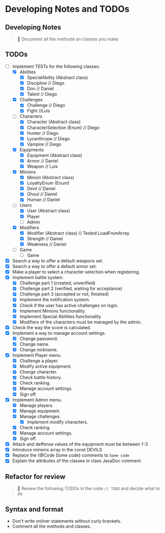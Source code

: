 # Developing Notes and TODOs

## Developing Notes

> 📄 Document all the methods an classes you make

## TODOs

- [ ] Implement TESTs for the following classes:
  - [X] Abilities
    - [X] SpecialAbility (Abstract class)
    - [X] Discipline    // Diego
    - [X] Don           // Daniel
    - [X] Talent        // Diego
  - [X] Challenges
    - [X] Challenge     // Diego
    - [X] Fight         //Luis
  - [ ] Characters
    - [X] Character (Abstract class)
    - [X] CharacterSelection (Enum) // Diego
    - [X] Hunter        // Diego
    - [X] Lycanthrope   // Diego
    - [X] Vampire       // Diego
  - [X] Equipments
    - [X] Equipment (Abstract class)
    - [X] Armor         // Daniel
    - [X] Weapon        // Luis
  - [X] Minions
    - [x] Minion (Abstract class)
    - [X] LoyaltyEnum (Enum)
    - [X] Devil         // Daniel
    - [X] Ghoul         // Daniel
    - [X] Human         // Daniel
  - [ ] Users
    - [X] User (Abstract class)
    - [X] Player
    - [ ] Admin
  - [X] Modifiers
    - [X] Modifier (Abstract class)  // Tested LoadFromArray
    - [X] Strength      // Daniel
    - [X] Weakness      // Daniel
  - [ ] Game
    - [ ] Game

- [X] Search a way to offer a default weapons set.
- [X] Search a way to offer a default armor set.
- [X] Make a player to select a character selection when registering.
- [X] Implement battle system.
  - [X] Challenge part 1 (created, unverified)
  - [X] Challenge part 2 (verified, waiting for acceptance)
  - [X] Challenge part 3 (accepted or not, finished)
  - [X] Implement the notification system.
  - [X] Check if the user has active challenges on login.
  - [X] Implement Minions functionality.
  - [X] Implement Special Abilities functionality.
  - [X] Modifiers of the characters must be managed by the admin.
- [X] Check the way the score is calculated.
- [X] Implement a way to manage account settings.
  - [X] Change password.
  - [X] Change name.
  - [X] Change nickname.
- [x] Implement Player menu.
  - [X] Challenge a player.
  - [X] Modify active equipment.
  - [X] Change character.
  - [X] Check battle history.
  - [X] Check ranking.
  - [X] Manage account settings.
  - [X] Sign off.
- [x] Implement Admin menu.
  - [X] Manage players.
  - [X] Manage equipment.
  - [X] Manage challenges.
    - [X] Implement modify characters.
  - [X] Check ranking.
  - [X] Manage account settings.
  - [X] Sign off.
- [X] Attack and deffense values of the equipment must be between 1-3
- [X] Introduce minions array in the const DEVILS
- [X] Replace the {@Code Some code} comments to <code>Some code</code>
- [X] Explain the attributes of the classes in class JavaDoc comment.
  
## Refactor for review

> 📆 Review the following TODOs in the code `// TODO` and decide what to do

## Syntax and format

- Don't write onliner statements without curly brackets.
- Comment all the methods and classes.